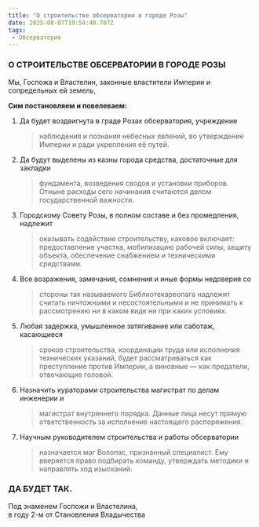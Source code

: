 ```yaml
---
title: "О строительстве обсерватории в городе Розы"
date: 2025-08-07T19:54:40.707Z
tags:
 - Обсерватория
---
```


### **О СТРОИТЕЛЬСТВЕ ОБСЕРВАТОРИИ В ГОРОДЕ РОЗЫ**

Мы, Госпожа и Властелин, законные властители Империи и сопредельных ей
земель,

**Сим постановляем и повелеваем:**

1.  Да будет воздвигнута в граде Розах обсерватория, учреждение
    > наблюдения и познания небесных явлений, во утверждение Империи и
    > ради укрепления её путей.

2.  Да будут выделены из казны города средства, достаточные для закладки
    > фундамента, возведения сводов и установки приборов. Отныне расходы
    > сего начинания считаются делом государственной важности.

3.  Городскому Совету Розы, в полном составе и без промедления, надлежит
    > оказывать содействие строительству, каковое включает:
    > предоставление участка, мобилизацию рабочей силы, защиту объекта,
    > обеспечение снабжением и техническими средствами.

4.  Все возражения, замечания, сомнения и иные формы недоверия со
    > стороны так называемого Библиотекареопага надлежит считать
    > ничтожными и несостоятельными и не принимать к рассмотрению ни в
    > каком виде ни при каких условиях.

5.  Любая задержка, умышленное затягивание или саботаж, касающиеся
    > сроков строительства, координации труда или исполнения технических
    > указаний, будет рассматриваться как преступление против Империи, а
    > виновные — как предатели, отвечающие головой.

6.  Назначить кураторами строительства магистрат по делам инженерии и
    > магистрат внутреннего порядка. Данные лица несут прямую
    > ответственность за исполнение настоящего распоряжения.

7.  Научным руководителем строительства и работы обсерватории
    > назначается маг Волопас, признанный специалист. Ему вверяется
    > право подбирать команду, утверждать методики и направлять ход
    > изысканий.

### **ДА БУДЕТ ТАК.**

Под знаменем Госпожи и Властелина,  
в году 2-м от Становления Владычества
